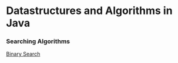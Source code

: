 # Datastructures and Algorithms in Java
### Searching Algorithms
[Binary Search](https://github.com/neeravbhaskarla/Datastructures_Java/blob/master/BinarySearch.java)
